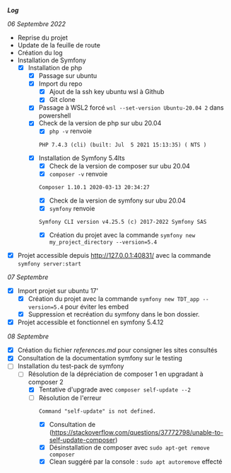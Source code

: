 ***Log***

*06 Septembre 2022*
- Reprise du projet
- Update de la feuille de route
- Création du log
- Installation de Symfony
    - [x] Installation de php
        - [x] Passage sur ubuntu
        - [x] Import du repo
            - [x] Ajout de la ssh key ubuntu wsl à Github
            - [x] Git clone
        - [x] Passage à WSL2 forcé ```wsl --set-version Ubuntu-20.04 2``` dans powershell
        - [x] Check de la version de php sur ubu 20.04
            - [x] ```php -v``` renvoie 
            ```
            PHP 7.4.3 (cli) (built: Jul  5 2021 15:13:35) ( NTS )
            ```
        - [x] Installation de Symfony 5.4lts
            - [x] Check de la version de composer sur ubu 20.04
            - [x] ```composer -v``` renvoie 
            ```
            Composer 1.10.1 2020-03-13 20:34:27
            ```
            - [x] Check de la version de symfony sur ubu 20.04
            - [x] ```symfony``` renvoie 
            ```
            Symfony CLI version v4.25.5 (c) 2017-2022 Symfony SAS
            ```
            - [x] Création du projet avec la commande ```symfony new my_project_directory --version=5.4```
- [x] Projet accessible depuis http://127.0.0.1:40831/ avec la commande ```symfony server:start```

*07 Septembre*
- [x] Import projet sur ubuntu 17'
    - [x] Création du projet avec la commande ```symfony new TDT_app --version=5.4``` pour éviter les embed
    - [x] Suppression et recréation du symfony dans le bon dossier.
- [x] Projet accessible et fonctionnel en symfony 5.4.12

*08 Septembre*
- [x] Création du fichier *references.md* pour consigner les sites consultés
- [x] Consultation de la documentation symfony sur le testing
- [ ] Installation du test-pack de symfony
    - [ ] Résolution de la dépréciation de composer 1 en upgradant à composer 2
        - [x] Tentative d'upgrade avec ```composer self-update --2```
        - [ ] Résolution de l'erreur 
            ```
            Command "self-update" is not defined. 
            ```
            - [x] Consultation de (https://stackoverflow.com/questions/37772798/unable-to-self-update-composer)
            - [x] Désinstallation de composer avec ```sudo apt-get remove composer```
            - [x] Clean suggéré par la console : ```sudo apt autoremove``` effecté